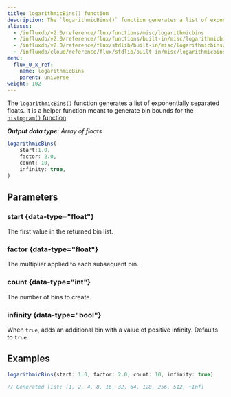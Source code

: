 ```yaml
---
title: logarithmicBins() function
description: The `logarithmicBins()` function generates a list of exponentially separated floats.
aliases:
  - /influxdb/v2.0/reference/flux/functions/misc/logarithmicbins
  - /influxdb/v2.0/reference/flux/functions/built-in/misc/logarithmicbins/
  - /influxdb/v2.0/reference/flux/stdlib/built-in/misc/logarithmicbins/
  - /influxdb/cloud/reference/flux/stdlib/built-in/misc/logarithmicbins/
menu:
  flux_0_x_ref:
    name: logarithmicBins
    parent: universe
weight: 102
---
```


The `logarithmicBins()` function generates a list of exponentially separated floats.
It is a helper function meant to generate bin bounds for the
[`histogram()` function](/flux/v0.x/stdlib/universe/histogram).

_**Output data type:** Array of floats_

```js
logarithmicBins(
    start:1.0, 
    factor: 2.0, 
    count: 10, 
    infinity: true,
)
```

## Parameters

### start {data-type="float"}
The first value in the returned bin list.

### factor {data-type="float"}
The multiplier applied to each subsequent bin.

### count {data-type="int"}
The number of bins to create.

### infinity {data-type="bool"}
When `true`, adds an additional bin with a value of positive infinity.
Defaults to `true`.

## Examples
```js
logarithmicBins(start: 1.0, factor: 2.0, count: 10, infinity: true)

// Generated list: [1, 2, 4, 8, 16, 32, 64, 128, 256, 512, +Inf]
```
